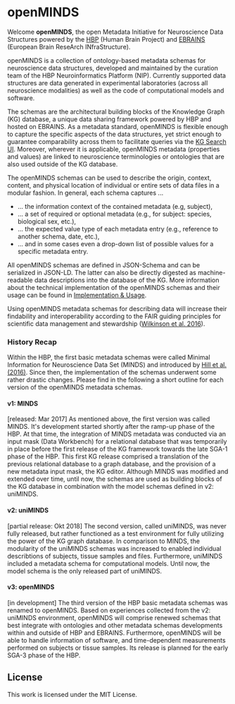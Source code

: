 # openMINDS
Welcome **openMINDS**, the open Metadata Initiative for Neuroscience Data Structures powered by the [HBP](https://www.humanbrainproject.eu/en/) (Human Brain Project) and [EBRAINS](https://ebrains.eu/) (European Brain ReseArch INfraStructure).

openMINDS is a collection of ontology-based metadata schemas for neuroscience data structures, developed and maintained by the curation team of the HBP Neuroinformatics Platform (NIP). Currently supported data structures are data generated in experimental laboratories (across all neuroscience modalities) as well as the code of computational models and software. 

The schemas are the architectural building blocks of the Knowledge Graph (KG) database, a unique data sharing framework powered by HBP and hosted on EBRAINS. As a metadata standard, openMINDS is flexible enough to capture the specific aspects of the data structures, yet strict enough to guarantee comparability across them to facilitate queries via the [KG Search UI](https://kg.ebrains.eu/search). Moreover, wherever it is applicable, openMINDS metadata (properties and values) are linked to neuroscience terminologies or ontologies that are also used outside of the KG database. 

The openMINDS schemas can be used to describe the origin, context, content, and physical location of individual or entire sets of data files in a modular fashion. In general, each schema captures ...
* ... the information context of the contained metadata (e.g, subject), 
* ... a set of required or optional metadata (e.g., for subject: species, biological sex, etc.), 
* ... the expected value type of each metadata entry (e.g., reference to another schema, date, etc.), 
* ... and in some cases even a drop-down list of possible values for a specific metadata entry.

All openMINDS schemas are defined in JSON-Schema and can be serialized in JSON-LD. The latter can also be directly digested as machine-readable data descriptions into the database of the KG. More information about the technical implementation of the openMINDS schemas and their usage can be found in [Implementation & Usage](https://github.com/HumanBrainProject/openMINDS/wiki/Implementation-&-Usage).

Using openMINDS metadata schemas for describing data will increase their findability and interoperability according to the FAIR guiding principles for scientific data management and stewardship ([Wilkinson et al. 2016](https://doi.org/10.1038/sdata.2016.18)).

### History Recap
Within the HBP, the first basic metadata schemas were called Minimal Information for Neuroscience Data Set (MINDS) and introduced by [Hill et al. (2016)](https://doi.org/10.1038/nrn.2016.134). Since then, the implementation of the schemas underwent some rather drastic changes. Please find in the following a short outline for each version of the openMINDS metadata schemas.

#### v1: MINDS
[released: Mar 2017] As mentioned above, the first version was called MINDS. It's development started shortly after the ramp-up phase of the HBP. At that time, the integration of MINDS metadata was conducted via an input mask (Data Workbench) for a relational database that was temporarily in place before the first release of the KG framework towards the late SGA-1 phase of the HBP. This first KG release comprised a translation of the previous relational database to a graph database, and the provision of a new metadata input mask, the KG editor. Although MINDS was modified and extended over time, until now, the schemas are used as building blocks of the KG database in combination with the model schemas defined in v2: uniMINDS.

#### v2: uniMINDS
[partial release: Okt 2018] The second version, called uniMINDS, was never fully released, but rather functioned as a test environment for fully utilizing the power of the KG graph database. In comparison to MINDS, the modularity of the uniMINDS schemas was increased to enabled individual describtions of subjects, tissue samples and files. Furthermore, uniMINDS included a metadata schema for computational models. Until now, the model schema is the only released part of uniMINDS.

#### v3: openMINDS
[in development] The third version of the HBP basic metadata schemas was renamed to openMINDS. Based on experiences collected from the v2: uniMINDS environment, openMINDS will comprise renewed schemas that best integrate with ontologies and other metadata schemas developments within and outside of HBP and EBRAINS. Furthermore, openMINDS will be able to handle information of software, and time-dependent measurements performed on subjects or tissue samples. Its release is planned for the early SGA-3 phase of the HBP.

## License
This work is licensed under the MIT License.
